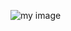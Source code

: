 ![my image](https://images.unsplash.com/photo-1593642532973-d31b6557fa68?ixlib=rb-1.2.1&ixid=eyJhcHBfaWQiOjEyMDd9&auto=format&fit=crop&w=500&q=60)

